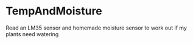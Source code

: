TempAndMoisture
===============

Read an LM35 sensor and homemade moisture sensor to work out if my plants need watering
